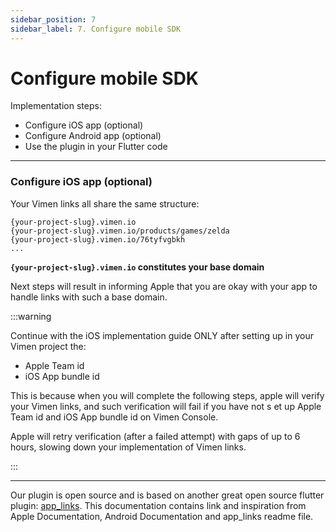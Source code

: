```yaml
---
sidebar_position: 7
sidebar_label: 7. Configure mobile SDK
---
```


# Configure mobile SDK

Implementation steps:

- Configure iOS app (optional)
- Configure Android app (optional)
- Use the plugin in your Flutter code

---

### Configure iOS app (optional)

Your Vimen links all share the same structure:

```
{your-project-slug}.vimen.io
{your-project-slug}.vimen.io/products/games/zelda
{your-project-slug}.vimen.io/76tyfvgbkh
...
```

**`{your-project-slug}.vimen.io` constitutes your base domain**

Next steps will result in informing Apple that you are okay with your app to
handle links with such a base domain.

:::warning

Continue with the iOS implementation guide ONLY after setting up in your Vimen
project the:

- Apple Team id
- iOS App bundle id

This is because when you will complete the following steps, apple will verify
your Vimen links, and such verification will fail if you have not s et up Apple
Team id and iOS App bundle id on Vimen Console.

Apple will retry verification (after a failed attempt) with gaps of up to 6
hours, slowing down your implementation of Vimen links.

:::

---

Our plugin is open source and is based on another great open source flutter
plugin: [app_links](https://pub.dev/packages/app_links). This documentation
contains link and inspiration from Apple Documentation, Android Documentation
and app_links readme file.
